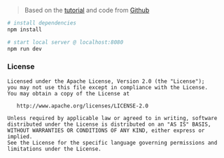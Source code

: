 > Based on the [tutorial](http://savvyapps.com/blog/definitive-guide-building-web-app-vuejs-firebase) and code from [Github](https://github.com/savvyapps/SAVuegram)

``` bash
# install dependencies
npm install

# start local server @ localhost:8080
npm run dev
```

### License

```
Licensed under the Apache License, Version 2.0 (the "License");
you may not use this file except in compliance with the License.
You may obtain a copy of the License at

   http://www.apache.org/licenses/LICENSE-2.0

Unless required by applicable law or agreed to in writing, software
distributed under the License is distributed on an "AS IS" BASIS,
WITHOUT WARRANTIES OR CONDITIONS OF ANY KIND, either express or implied.
See the License for the specific language governing permissions and
limitations under the License.
```
